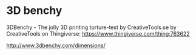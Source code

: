 # 3D benchy
3DBenchy - The jolly 3D printing torture-test by CreativeTools.se by CreativeTools on Thingiverse: https://www.thingiverse.com/thing:763622

http://www.3dbenchy.com/dimensions/
